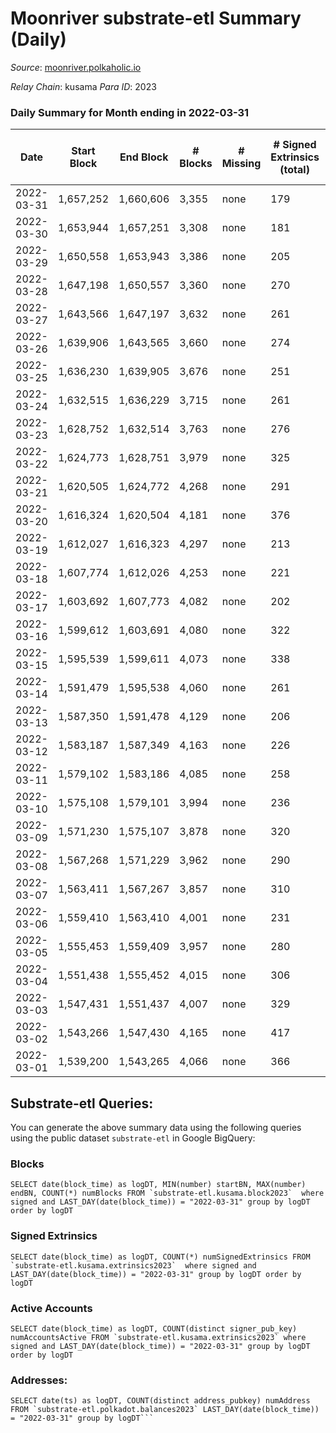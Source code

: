 # Moonriver substrate-etl Summary (Daily)

_Source_: [moonriver.polkaholic.io](https://moonriver.polkaholic.io)

*Relay Chain*: kusama
*Para ID*: 2023



### Daily Summary for Month ending in 2022-03-31


| Date | Start Block | End Block | # Blocks | # Missing | # Signed Extrinsics (total) | # Active Accounts | # Addresses with Balances | # Events | # Transfers | # XCM Transfers In | # XCM Transfers Out |
| ---- | ----------- | --------- | -------- | --------- | --------------------------- | ----------------- | ------------------------- | -------- | ----------- | ------------------ | ------------------- |
| 2022-03-31 | 1,657,252 | 1,660,606 | 3,355 | none | 179 | 115 | 527,605 | 639,440 | 14,674 ($19,024,348) | 83 ($148,812) |   |
| 2022-03-30 | 1,653,944 | 1,657,251 | 3,308 | none | 181 | 93 |  | 587,659 | 12,315 ($15,377,149) | 59 ($142,383) |   |
| 2022-03-29 | 1,650,558 | 1,653,943 | 3,386 | none | 205 | 117 |  | 656,385 | 13,727 ($27,362,716) | 64 ($86,102.93) |   |
| 2022-03-28 | 1,647,198 | 1,650,557 | 3,360 | none | 270 | 151 |  | 692,895 | 15,084 ($29,040,929) | 43 ($147,232) |   |
| 2022-03-27 | 1,643,566 | 1,647,197 | 3,632 | none | 261 | 119 |  | 535,148 | 9,848 ($16,670,254) | 44 ($116,571) |   |
| 2022-03-26 | 1,639,906 | 1,643,565 | 3,660 | none | 274 | 104 |  | 498,502 | 8,572 ($13,913,493) | 51 ($393,661) |   |
| 2022-03-25 | 1,636,230 | 1,639,905 | 3,676 | none | 251 | 122 |  | 585,355 | 11,146 ($23,072,045) | 55 ($688,260) |   |
| 2022-03-24 | 1,632,515 | 1,636,229 | 3,715 | none | 261 | 118 |  | 549,813 | 10,113 ($12,390,990) | 49 ($240,395) |   |
| 2022-03-23 | 1,628,752 | 1,632,514 | 3,763 | none | 276 | 118 |  | 559,464 | 10,425 ($15,030,653) | 53 ($316,738) |   |
| 2022-03-22 | 1,624,773 | 1,628,751 | 3,979 | none | 325 | 133 |  | 626,172 | 12,576 ($37,348,942) | 74 ($323,522) |   |
| 2022-03-21 | 1,620,505 | 1,624,772 | 4,268 | none | 291 | 121 |  | 622,026 | 10,042 ($15,269,654) | 54 ($137,346) |   |
| 2022-03-20 | 1,616,324 | 1,620,504 | 4,181 | none | 376 | 131 |  | 814,874 | 16,572 ($40,552,246) | 77 ($655,835) |   |
| 2022-03-19 | 1,612,027 | 1,616,323 | 4,297 | none | 213 | 97 |  | 546,276 | 8,167 ($12,411,387) | 49 ($143,614) |   |
| 2022-03-18 | 1,607,774 | 1,612,026 | 4,253 | none | 221 | 100 |  | 522,009 | 7,933 ($8,915,396) | 66 ($867,986) |   |
| 2022-03-17 | 1,603,692 | 1,607,773 | 4,082 | none | 202 | 99 |  | 539,072 | 7,704 ($10,288,532) | 53 ($378,925) |   |
| 2022-03-16 | 1,599,612 | 1,603,691 | 4,080 | none | 322 | 126 |  | 592,321 | 9,405 ($11,470,386) | 61 ($54,097.62) |   |
| 2022-03-15 | 1,595,539 | 1,599,611 | 4,073 | none | 338 | 133 |  | 636,704 | 10,253 ($23,177,809) | 62 ($49,992.70) | 4 ($9.66) |
| 2022-03-14 | 1,591,479 | 1,595,538 | 4,060 | none | 261 | 125 |  | 540,909 | 7,811 ($13,663,438) | 49 ($193,596) |   |
| 2022-03-13 | 1,587,350 | 1,591,478 | 4,129 | none | 206 | 95 |  | 509,418 | 7,526 ($13,388,378) | 61 ($202,306) |   |
| 2022-03-12 | 1,583,187 | 1,587,349 | 4,163 | none | 226 | 101 |  | 476,691 | 6,291 ($18,771,549) | 55 ($96,748.59) |   |
| 2022-03-11 | 1,579,102 | 1,583,186 | 4,085 | none | 258 | 115 |  | 592,914 | 8,262 ($12,360,536) | 94 ($325,245) |   |
| 2022-03-10 | 1,575,108 | 1,579,101 | 3,994 | none | 236 | 93 |  | 613,959 | 9,856 ($19,662,776) | 94 ($156,144) | 1 ($0.51) |
| 2022-03-09 | 1,571,230 | 1,575,107 | 3,878 | none | 320 | 133 |  | 690,533 | 12,405 ($15,850,256) | 79 ($142,589) |   |
| 2022-03-08 | 1,567,268 | 1,571,229 | 3,962 | none | 290 | 104 |  | 564,741 | 8,156 ($13,524,090) | 41 ($287,257) |   |
| 2022-03-07 | 1,563,411 | 1,567,267 | 3,857 | none | 310 | 106 |  | 693,926 | 9,529 ($13,736,943) | 16 ($24,851.13) |   |
| 2022-03-06 | 1,559,410 | 1,563,410 | 4,001 | none | 231 | 113 |  | 585,104 | 7,572 ($10,476,790) | 19 ($37,609.69) |   |
| 2022-03-05 | 1,555,453 | 1,559,409 | 3,957 | none | 280 | 106 |  | 624,640 | 7,481 ($11,237,270) | 49 ($92,393.46) |   |
| 2022-03-04 | 1,551,438 | 1,555,452 | 4,015 | none | 306 | 107 |  | 645,676 | 8,670 ($13,590,993) | 27 ($45,552.53) |   |
| 2022-03-03 | 1,547,431 | 1,551,437 | 4,007 | none | 329 | 124 |  | 658,377 | 9,575 ($15,161,104) | 57 ($129,715) |   |
| 2022-03-02 | 1,543,266 | 1,547,430 | 4,165 | none | 417 | 144 |  | 728,141 | 10,986 ($22,102,522) | 54 ($211,920) |   |
| 2022-03-01 | 1,539,200 | 1,543,265 | 4,066 | none | 366 | 107 |  | 677,819 | 11,383 ($28,656,161) | 45 ($251,557) |   |

## Substrate-etl Queries:
You can generate the above summary data using the following queries using the public dataset `substrate-etl` in Google BigQuery:


### Blocks
```
SELECT date(block_time) as logDT, MIN(number) startBN, MAX(number) endBN, COUNT(*) numBlocks FROM `substrate-etl.kusama.block2023`  where signed and LAST_DAY(date(block_time)) = "2022-03-31" group by logDT order by logDT
```


### Signed Extrinsics
```
SELECT date(block_time) as logDT, COUNT(*) numSignedExtrinsics FROM `substrate-etl.kusama.extrinsics2023`  where signed and LAST_DAY(date(block_time)) = "2022-03-31" group by logDT order by logDT
```


### Active Accounts
```
SELECT date(block_time) as logDT, COUNT(distinct signer_pub_key) numAccountsActive FROM `substrate-etl.kusama.extrinsics2023` where signed and LAST_DAY(date(block_time)) = "2022-03-31" group by logDT order by logDT
```


### Addresses:
```
SELECT date(ts) as logDT, COUNT(distinct address_pubkey) numAddress FROM `substrate-etl.polkadot.balances2023` LAST_DAY(date(block_time)) = "2022-03-31" group by logDT```

